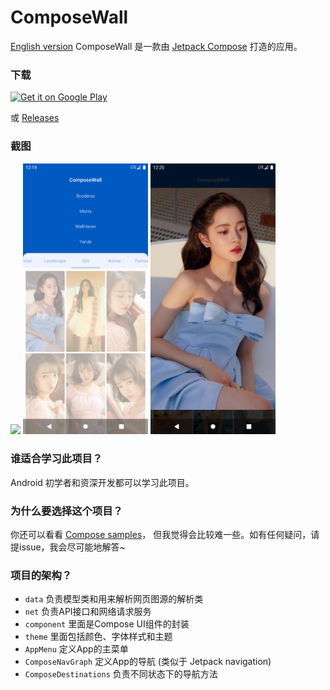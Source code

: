 # ComposeWall

[English version](README.md)
ComposeWall 是一款由 [Jetpack Compose](https://developer.android.com/jetpack/compose) 打造的应用。

### 下载

<a href="https://play.google.com/store/apps/details?id=com.danteandroi.composewall">
<img alt="Get it on Google Play" src="https://play.google.com/intl/en_us/badges/images/generic/en_badge_web_generic.png" width="165" height="64" />
</a>

或 [Releases](https://github.com/DanteAndroid/ComposeWall/releases/)

### 截图

<img src="Screenshots/0.png" width="200">  <img src="Screenshots/1.png" width="200">  <img src="Screenshots/2.png" width="200">

### 谁适合学习此项目？

Android 初学者和资深开发都可以学习此项目。

### 为什么要选择这个项目？

你还可以看看 [Compose samples](https://github.com/android/compose-samples)，
但我觉得会比较难一些。如有任何疑问，请提issue，我会尽可能地解答~

### 项目的架构？

- `data` 负责模型类和用来解析网页图源的解析类
- `net` 负责API接口和网络请求服务
- `component` 里面是Compose UI组件的封装
- `theme` 里面包括颜色、字体样式和主题
- `AppMenu` 定义App的主菜单
- `ComposeNavGraph` 定义App的导航 (类似于 Jetpack navigation)
- `ComposeDestinations` 负责不同状态下的导航方法

